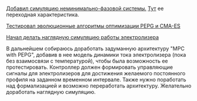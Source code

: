 


[Добавил симуляцию неминимально-фазовой системы.](https://github.com/Enapter/itmo-ml/blob/master/electrolysers_control/Model/Version4/Non_minimum_phase.py) [Тут](https://github.com/Enapter/itmo-ml/blob/master/electrolysers_control/Non_min_phase_sys_step_response.png) ее переходная характеристика.


[Тестировал эволюционные алгоритмы оптимизации PEPG и CMA-ES](https://github.com/Enapter/itmo-ml/blob/master/electrolysers_control/Model/Version4/ES_testing.ipynb)


[Начал делать наглядную симуляцию работы электролизера](https://github.com/Enapter/itmo-ml/blob/master/electrolysers_control/Model/Version4/Visual_Simulation_electrolyser.py)

В дальнейшем собираюсь доработать задуманную архитектуру "MPC with PEPG", добавив в нее модель динамики тока электролизера (пока без взаимосвязи с температурой), чтобы была возможность ее протестировать. Контроллер должен формировать управляющие сигналы для электролизеров для достижения желаемого постоянного профиля на заданном временном интервале. Также нужно поработать над формализацией и возможно переработать архитектуру. Желательно доработать наглядную симуляцию.




